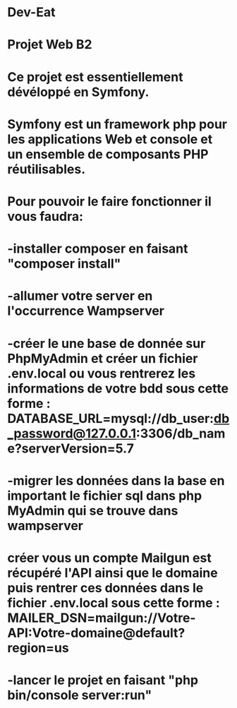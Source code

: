 # Dev-Eat
# Projet Web B2 

# Ce projet est essentiellement dévéloppé en Symfony.

# Symfony est un framework php pour les applications Web et console et un ensemble de composants PHP réutilisables. 

# Pour pouvoir le faire fonctionner il vous faudra:
# -installer composer en faisant "composer install"
# -allumer votre server en l'occurrence Wampserver
# -créer le une base de donnée sur PhpMyAdmin et créer un fichier .env.local ou vous rentrerez les informations de votre bdd sous cette forme : DATABASE_URL=mysql://db_user:db_password@127.0.0.1:3306/db_name?serverVersion=5.7
# -migrer les données dans la base en important le fichier sql dans php MyAdmin qui se trouve dans wampserver
# créer vous un compte Mailgun est récupéré l'API ainsi que le domaine puis rentrer ces données dans le fichier .env.local sous cette forme : MAILER_DSN=mailgun://Votre-API:Votre-domaine@default?region=us
# -lancer le projet en faisant "php bin/console server:run"
